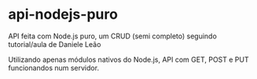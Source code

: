 # api-nodejs-puro
API feita com Node.js puro, um CRUD (semi completo) seguindo tutorial/aula de Daniele Leão

Utilizando apenas módulos nativos do Node.js, API com GET, POST e PUT funcionandos num servidor.
